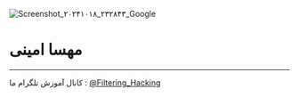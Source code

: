 ![Screenshot_۲۰۲۴۱۰۱۸_۲۳۲۸۴۳_Google](https://github.com/user-attachments/assets/c2ab10b8-b215-4a94-a668-925f301def97)
# مهسا امینی
--------
کانال آموزش تلگرام ما :
[@Filtering_Hacking](https://t.me/Filtering_Hacking)
